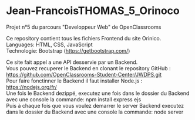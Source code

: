 # Jean-FrancoisTHOMAS_5_Orinoco
Projet n°5 du parcours "Developpeur Web" de OpenClassrooms

Ce repository contient tous les fichiers Frontend du site Orinico.  
Languages: HTML, CSS, JavaScript  
Technologie: Bootstrap (https://getbootstrap.com/)  

Ce site fait appel a une API desservie par un Backend.    
Vous pouvez recuperer le Backend en clonant le repository GitHub : https://github.com/OpenClassrooms-Student-Center/JWDPS.git   
Pour faire fonctinner le Backend il faut installer Node.js : https://nodejs.org/fr/   
Une fois le Backend dezippé, executez une fois dans le dossier du Backend avec une console la commande: npm install express ejs   
Puis à chaque fois que vous voulez demarrer le server Backend executez dans le dossier du Backend avec une console la commande: node server   
